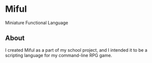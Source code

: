 # Miful

Miniature Functional Language

## About

I created Miful as a part of my school project, and I intended it to be a scripting language for my command-line RPG game.
